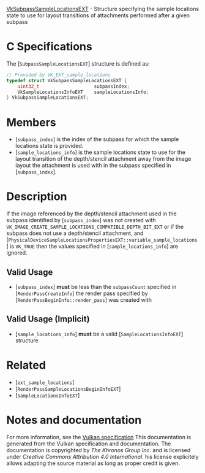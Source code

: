 [VkSubpassSampleLocationsEXT](https://www.khronos.org/registry/vulkan/specs/1.3-extensions/man/html/VkSubpassSampleLocationsEXT.html) - Structure specifying the sample locations state to use for layout transitions of attachments performed after a given subpass

# C Specifications
The [`SubpassSampleLocationsEXT`] structure is defined as:
```c
// Provided by VK_EXT_sample_locations
typedef struct VkSubpassSampleLocationsEXT {
    uint32_t                    subpassIndex;
    VkSampleLocationsInfoEXT    sampleLocationsInfo;
} VkSubpassSampleLocationsEXT;
```

# Members
- [`subpass_index`] is the index of the subpass for which the sample locations state is provided.
- [`sample_locations_info`] is the sample locations state to use for the layout transition of the depth/stencil attachment away from the image layout the attachment is used with in the subpass specified in [`subpass_index`].

# Description
If the image referenced by the depth/stencil attachment used in the subpass
identified by [`subpass_index`] was not created with
`VK_IMAGE_CREATE_SAMPLE_LOCATIONS_COMPATIBLE_DEPTH_BIT_EXT` or if the
subpass does not use a depth/stencil attachment, and
[`PhysicalDeviceSampleLocationsPropertiesEXT::variable_sample_locations`]
is `VK_TRUE` then the values specified in [`sample_locations_info`] are
ignored.
## Valid Usage
-  [`subpass_index`] **must**  be less than the `subpassCount` specified in [`RenderPassCreateInfo`] the render pass specified by [`RenderPassBeginInfo::render_pass`] was created with

## Valid Usage (Implicit)
-  [`sample_locations_info`] **must**  be a valid [`SampleLocationsInfoEXT`] structure

# Related
- [`ext_sample_locations`]
- [`RenderPassSampleLocationsBeginInfoEXT`]
- [`SampleLocationsInfoEXT`]

# Notes and documentation
For more information, see the [Vulkan specification](https://www.khronos.org/registry/vulkan/specs/1.3-extensions/html/vkspec.html)
This documentation is generated from the Vulkan specification and documentation.
The documentation is copyrighted by *The Khronos Group Inc.* and is licensed under *Creative Commons Attribution 4.0 International*.
his license explicitely allows adapting the source material as long as proper credit is given.
        